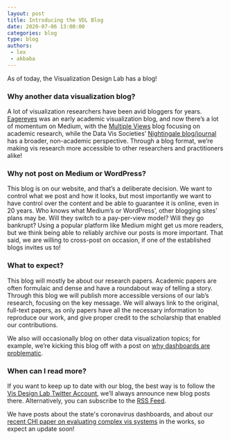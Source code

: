 ```yaml
---
layout: post
title: Introducing the VDL Blog
date: 2020-07-06 13:00:00
categories: blog
type: blog
authors: 
 - lex
 - akbaba
---
```


As of today, the Visualization Design Lab has a blog!

### Why another data visualization blog?

A lot of visualization researchers have been avid bloggers for years. [Eagereyes](https://eagereyes.org/) was an early academic visualization blog, and now there’s a lot of momentum on Medium, with the [Multiple Views](https://medium.com/multiple-views-visualization-research-explained) blog focusing on academic research, while the Data Vis Societies’ [Nightingale blog/journal](https://medium.com/nightingale) has a broader, non-academic perspective. Through a blog format, we’re making vis research more accessible to other researchers and practitioners alike! 


### Why not post on Medium or WordPress?

This blog is on our website, and that’s a deliberate decision. We want to control what we post and how it looks, but most importantly we want to have control over the content and be able to guarantee it is online, even in 20 years. Who knows what Medium’s or WordPress’, other blogging sites’ plans may be. Will they switch to a pay-per-view model? Will they go bankrupt? Using a popular platform like Medium might get us more readers, but we think being able to reliably archive our posts is more important. That said, we are willing to cross-post on occasion, if one of the established blogs invites us to! 

### What to expect? 

This blog will mostly be about our research papers. Academic papers are often formulaic and dense and have a roundabout way of telling a story. Through this blog we will publish more accessible versions of our lab’s research, focusing on the key message. We will always link to the original, full-text papers, as only papers have all the necessary information to reproduce our work, and give proper credit to the scholarship that enabled our contributions. 

We also will occasionally blog on other data visualization topics; for example, we’re kicking this blog off with a post on [why dashboards are problematic]({{site.base_url}}/event/2020/07/06/dashboards/). 

### When can I read more?

If you want to keep up to date with our blog, the best way is to follow the [Vis Design Lab Twitter Account](https://twitter.com/visdesignlab), we’ll always announce new blog posts there. Alternatively, you can subscribe to the [RSS Feed]({{site.base_url}}/feed.xml). 

We have posts about the state's coronavirus dashboards, and about our [recent CHI paper on evaluating complex vis systems]({{site.base_url}}/publications/2020/_chi_mvnv_study/) in the works, so expect an update soon!

